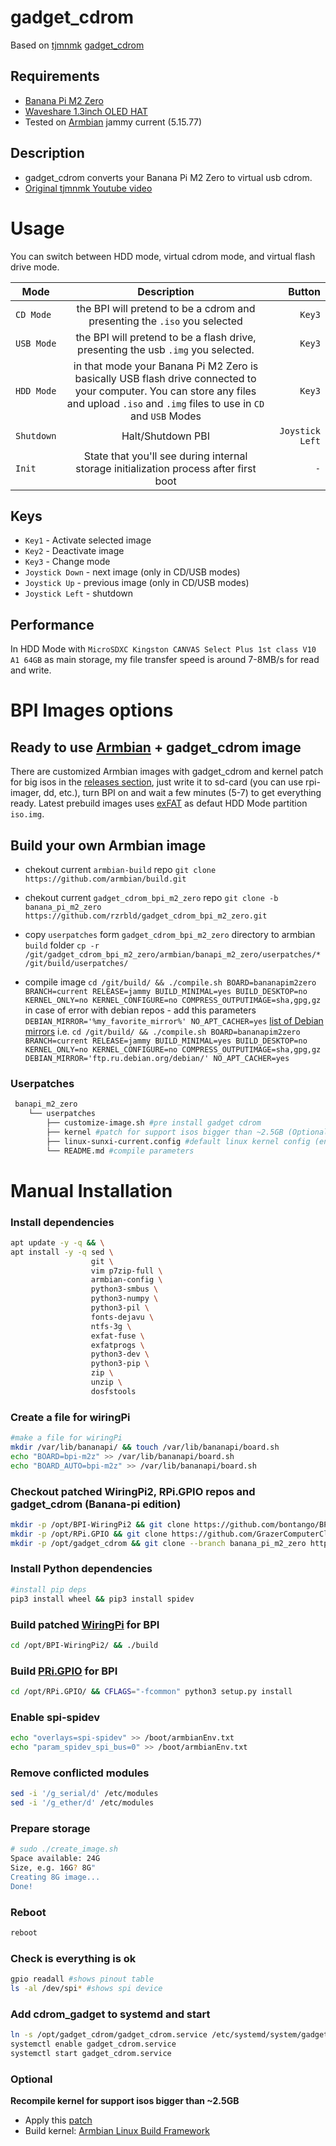 # gadget\_cdrom
Based on [tjmnmk](https://github.com/tjmnmk/) [gadget_cdrom](https://github.com/tjmnmk/gadget_cdrom)
## Requirements
* [Banana Pi M2 Zero](https://www.banana-pi.org/en/banana-pi-sbcs/1.html)
* [Waveshare 1.3inch OLED HAT](https://www.waveshare.com/wiki/1.3inch_OLED_HAT)
* Tested on [Armbian](https://www.armbian.com/) jammy current (5.15.77)

## Description
* gadget\_cdrom converts your Banana Pi M2 Zero to virtual usb cdrom.
* [Original tjmnmk Youtube video](https://www.youtube.com/watch?v=DntezzK9Eqc)

# Usage
You can switch between HDD mode, virtual cdrom mode, and virtual flash drive mode.

| Mode     |      Description      |  Button |
|----------|:---------------------:|------:|
| `CD Mode`  |  the BPI will pretend to be a cdrom and presenting the `.iso` you selected | `Key3` |
| `USB Mode` |  the BPI will pretend to be a flash drive, presenting the usb `.img` you selected.   |   `Key3` |
| `HDD Mode` | in that mode your Banana Pi M2 Zero is basically USB flash drive connected to your computer. You can store any files and upload `.iso` and `.img` files to use in `CD` and `USB` Modes |    `Key3` |
| `Shutdown` | Halt/Shutdown PBI |  `Joystick Left` |
| `Init`     | State that you'll see during internal storage initialization process after first boot | `-` |


## Keys
* `Key1` - Activate selected image
* `Key2` - Deactivate image
* `Key3` - Change mode
* `Joystick Down` - next image (only in CD/USB modes)
* `Joystick Up` - previous image (only in CD/USB modes)
* `Joystick Left` - shutdown

## Performance
In HDD Mode with `MicroSDXC Kingston CANVAS Select Plus 1st class V10 A1 64GB` as main storage, my file transfer speed is around 7-8MB/s for read and write.

# BPI Images options
## Ready to use [Armbian](https://www.armbian.com/) + gadget_cdrom image
There are customized Armbian images with gadget_cdrom and kernel patch for big isos in the [releases section](https://github.com/rzrbld/gadget_cdrom_bpi_m2_zero/releases), just write it to sd-card (you can use rpi-imager, dd, etc.), turn BPI on and wait a few minutes (5-7) to get everything ready. Latest prebuild images uses [exFAT](https://en.wikipedia.org/wiki/ExFAT) as defaut HDD Mode partition `iso.img`.

## Build your own Armbian image
- chekout current `armbian-build` repo `git clone https://github.com/armbian/build.git` 

- chekout current `gadget_cdrom_bpi_m2_zero` repo `git clone -b banana_pi_m2_zero https://github.com/rzrbld/gadget_cdrom_bpi_m2_zero.git` 

- copy `userpatches` form `gadget_cdrom_bpi_m2_zero` directory to armbian  `build` folder `cp -r /git/gadget_cdrom_bpi_m2_zero/armbian/banapi_m2_zero/userpatches/* /git/build/userpatches/`

- compile image `cd /git/build/ && ./compile.sh BOARD=bananapim2zero BRANCH=current RELEASE=jammy BUILD_MINIMAL=yes BUILD_DESKTOP=no KERNEL_ONLY=no KERNEL_CONFIGURE=no COMPRESS_OUTPUTIMAGE=sha,gpg,gz` in case of error with debian repos - add this parameters `DEBIAN_MIRROR='%my_favorite_mirror%' NO_APT_CACHER=yes` [list of Debian mirrors](https://www.debian.org/mirror/list) i.e. `cd /git/build/ && ./compile.sh BOARD=bananapim2zero BRANCH=current RELEASE=jammy BUILD_MINIMAL=yes BUILD_DESKTOP=no KERNEL_ONLY=no KERNEL_CONFIGURE=no COMPRESS_OUTPUTIMAGE=sha,gpg,gz DEBIAN_MIRROR='ftp.ru.debian.org/debian/' NO_APT_CACHER=yes`


### Userpatches
```bash
 banapi_m2_zero
    └── userpatches
        ├── customize-image.sh #pre install gadget cdrom
        ├── kernel #patch for support isos bigger than ~2.5GB (Optional)
        ├── linux-sunxi-current.config #default linux kernel config (ensure that SPIDEV & Mass Storage is set to <m>/<y>)
        └── README.md #compile parameters
```

# Manual Installation
### Install dependencies
```bash
apt update -y -q && \
apt install -y -q sed \
                  git \
                  vim p7zip-full \
                  armbian-config \
                  python3-smbus \
                  python3-numpy \
                  python3-pil \
                  fonts-dejavu \
                  ntfs-3g \
                  exfat-fuse \
                  exfatprogs \
                  python3-dev \
                  python3-pip \
                  zip \
                  unzip \
                  dosfstools 
```

### Create a file for wiringPi 
```bash
#make a file for wiringPi
mkdir /var/lib/bananapi/ && touch /var/lib/bananapi/board.sh
echo "BOARD=bpi-m2z" >> /var/lib/bananapi/board.sh
echo "BOARD_AUTO=bpi-m2z" >> /var/lib/bananapi/board.sh
```

### Checkout patched WiringPi2, RPi.GPIO repos and gadget_cdrom (Banana-pi edition) 
```bash
mkdir -p /opt/BPI-WiringPi2 && git clone https://github.com/bontango/BPI-WiringPi2.git /opt/BPI-WiringPi2/
mkdir -p /opt/RPi.GPIO && git clone https://github.com/GrazerComputerClub/RPi.GPIO.git /opt/RPi.GPIO
mkdir -p /opt/gadget_cdrom && git clone --branch banana_pi_m2_zero https://github.com/rzrbld/gadget_cdrom_bpi_m2_zero.git /opt/gadget_cdrom
```

### Install Python dependencies
```bash
#install pip deps
pip3 install wheel && pip3 install spidev
```

### Build patched [WiringPi](https://github.com/bontango/BPI-WiringPi2) for BPI
```bash
cd /opt/BPI-WiringPi2/ && ./build
```

### Build [PRi.GPIO](https://github.com/GrazerComputerClub/RPi.GPIO) for BPI
```bash	
cd /opt/RPi.GPIO/ && CFLAGS="-fcommon" python3 setup.py install
```

### Enable spi-spidev
```bash
echo "overlays=spi-spidev" >> /boot/armbianEnv.txt
echo "param_spidev_spi_bus=0" >> /boot/armbianEnv.txt
```

### Remove conflicted modules 
```bash
sed -i '/g_serial/d' /etc/modules
sed -i '/g_ether/d' /etc/modules
```

### Prepare storage
```bash
# sudo ./create_image.sh
Space available: 24G
Size, e.g. 16G? 8G"
Creating 8G image...
Done!
```

### Reboot
```bash
reboot
```

### Check is everything is ok
```bash
gpio readall #shows pinout table 
ls -al /dev/spi* #shows spi device
```

### Add cdrom_gadget to systemd and start
```bash
ln -s /opt/gadget_cdrom/gadget_cdrom.service /etc/systemd/system/gadget_cdrom.service && \
systemctl enable gadget_cdrom.service
systemctl start gadget_cdrom.service
```    


### Optional
**Recompile kernel for support isos bigger than ~2.5GB**
* Apply this [patch](../master/tools/kernel/00-remove_iso_limit.patch)
* Build kernel: [Armbian Linux Build Framework](https://github.com/armbian/build)
